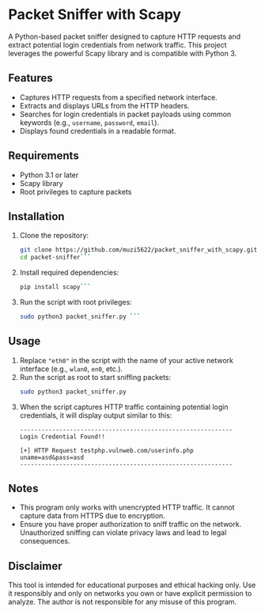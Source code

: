 # Packet Sniffer with Scapy

A Python-based packet sniffer designed to capture HTTP requests and extract potential login credentials from network traffic. This project leverages the powerful Scapy library and is compatible with Python 3.

## Features
- Captures HTTP requests from a specified network interface.
- Extracts and displays URLs from the HTTP headers.
- Searches for login credentials in packet payloads using common keywords (e.g., `username`, `password`, `email`).
- Displays found credentials in a readable format.

## Requirements
- Python 3.1 or later
- Scapy library
- Root privileges to capture packets

## Installation

1. Clone the repository:
   ```bash
   git clone https://github.com/muzi5622/packet_sniffer_with_scapy.git
   cd packet-sniffer```

2. Install required dependencies:
   ```bash
   pip install scapy```

3. Run the script with root privileges:
   ```bash
   sudo python3 packet_sniffer.py ```

## Usage
1. Replace `"eth0"` in the script with the name of your active network interface (e.g., `wlan0`, `en0`, etc.).
2. Run the script as root to start sniffing packets:
   ```bash
   sudo python3 packet_sniffer.py

3. When the script captures HTTP traffic containing potential login credentials, it will display output similar to this:
   ```
   ------------------------------------------------------------
   Login Credential Found!!

   [+] HTTP Request testphp.vulnweb.com/userinfo.php
   uname=asd&pass=asd
   ------------------------------------------------------------
   ```

## Notes
- This program only works with unencrypted HTTP traffic. It cannot capture data from HTTPS due to encryption.
- Ensure you have proper authorization to sniff traffic on the network. Unauthorized sniffing can violate privacy laws and lead to legal consequences.

## Disclaimer
This tool is intended for educational purposes and ethical hacking only. Use it responsibly and only on networks you own or have explicit permission to analyze. The author is not responsible for any misuse of this program.



